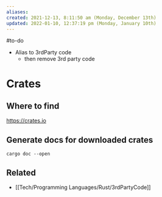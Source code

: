 ```yaml
---
aliases: 
created: 2021-12-13, 8:11:50 am (Monday, December 13th)
updated: 2022-01-10, 12:37:19 pm (Monday, January 10th)
---
```

#to-do
- Alias to 3rdParty code
    - then remove 3rd party code

# Crates

## Where to find
https://crates.io

## Generate docs for downloaded crates
`cargo doc --open`

## Related
- [[Tech/Programming Languages/Rust/3rdPartyCode]]